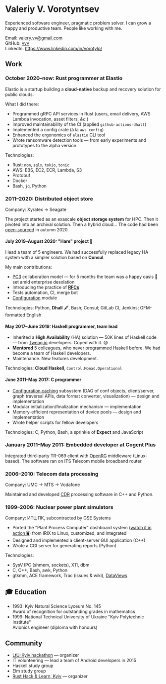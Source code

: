 # Valeriy V. Vorotyntsev

Experienced software engineer, pragmatic problem solver.  I can grow a happy and productive team.  People like working with me.

Email: valery.vv@gmail.com \
GitHub: [vvv](https://github.com/vvv) \
LinkedIn: https://www.linkedin.com/in/vorotylo/

## Work

### October 2020–now: Rust programmer at Elastio

Elastio is a startup building a **cloud-native** backup and recovery solution for public clouds.

What I did there:

- Programmed gRPC API services in Rust (users, email delivery, AWS Lambda invocation, asset filters, _&c._)
- Improved maintainability of the CI (applied `github-actions-dhall`)
- Implemented a config crate (à la `aws config`)
- Enhanced the ergonomics of `elastio` CLI tool
- Wrote ransomware detection tools — from early experiments and prototypes to the alpha version

Technologies:
- Rust: `nom`, `sqlx`, `tokio`, `tonic`
- AWS: EBS, EC2, ECR, Lambda, S3
- Protobuf
- Docker
- Bash, `jq`, Python

### 2011–2020: Distributed object store

Company: Xyratex → Seagate

The project started as an exascale **object storage system** for HPC.  Then it pivoted into an archival solution.  Then a hybrid cloud...  The code had been [open-sourced][cortx-motr] in autumn 2020.

[cortx-motr]: https://github.com/Seagate/cortx-motr

#### July 2019–August 2020: "Hare" project :rabbit:

I lead a team of 5 engineers.  We had successfully replaced legacy HA system with a simpler solution based on **Consul**.

My main contributions:
* [PC3][] collaboration model — for 5 months the team was a happy oasis :palm_tree: set amid enterprise desolation
* Introducing the practice of **[RFCs][]**
* Tests automation, CI, merge bot
* [Configuration][`cfgen`] module

Technologies: Python, **Dhall** 🖋, Bash; Consul; GitLab CI, Jenkins; GFM-formatted English

[`cfgen`]: https://github.com/Seagate/cortx-hare/tree/929c0ca4f9a6e79ddc3d7cf5451d5f9c7293814b/cfgen
[PC3]: https://github.com/Seagate/cortx-hare/blob/929c0ca4f9a6e79ddc3d7cf5451d5f9c7293814b/rfc/9/README.md
[RFCs]: https://github.com/Seagate/cortx-hare/tree/929c0ca4f9a6e79ddc3d7cf5451d5f9c7293814b/rfc

#### May 2017–June 2019: Haskell programmer, team lead

* Inherited a **High Availability** (HA) solution — 50K lines of Haskell code — from [Tweag.io][] developers.  Coped with it. :sweat_smile:
* **Mentored** 5 colleagues, who never programmed Haskell before.  We had become a team of Haskell developers.
* Maintenance.  New features development.

Technologies: **Cloud Haskell**, `Control.Monad.Operational`

[Tweag.io]: https://www.tweag.io/

#### June 2011–May 2017: C programmer

* [Configuration caching][confc] subsystem (DAG of conf objects, client/server, graph traversal APIs, data format converter, visualization) — design and implementation
* Modular initialization/finalization mechanism — implementation
* Memory-efficient representation of device pools — design and implementation
* Wrote helper scripts for fellow developers

Technologies: C, Python, Bash, a sprinkle of **Expect** and JavaScript

[confc]: https://github.com/Seagate/cortx-motr/tree/81793c00bed8d8b60d2fe0e58a3640648e5e3eca/conf

### January 2011–May 2011: Embedded developer at Cogent Plus

Integrated third-party TR-069 client with [OpenRG](https://web.archive.org/web/20110515113200/http://www.jungo.com/openrg/pr_openrg.html) middleware (Linux-based).  The software ran on ITS Telecom mobile broadband router.

### 2006–2010: Telecom data processing

Company: UMC → MTS → Vodafone

Maintained and developed [CDR](https://en.wikipedia.org/wiki/Call_detail_record) processing software in C++ and Python.

### 1999–2006: Nuclear power plant simulators

Company: ИТЦ ПК, subcontracted by GSE Systems

* Ported the "Plant Process Computer" dashboard system ([watch it in action :desktop_computer:](https://www.youtube.com/watch?v=L_WoXBLTCLs&t=51s)) from IRIX to Linux, customized, and integrated
* Designed and implemented a client-server GUI application (C++)
* Wrote a CGI server for generating reports (Python)

Technologies:
- SysV IPC (shmem, sockets), X11, dbm
- C, C++, Bash, awk, Python
- gtkmm, ACE framework, Trac (issues & wiki), [DataViews](https://www.prs.de/dataviews%E2%84%A2)

## :mortar_board: Education

* 1993: Kyiv Natural Science Lyceum No. 145 <br/>
  Award of recognition for outstanding grades in mathematics
* 1999: National Technical University of Ukraine "Kyiv Polytechnic Institute"  <br/>
  Avionics engineer (diploma with honours)

## Community

* [LtU-Kyiv hackathon](https://wiki.haskell.org/LtU-Kiev/Hackathon) — organizer
* IT volunteering — lead a team of Android developers in 2015
* Haskell study group
* Elm study group
* [Rust Hack & Learn, Kyiv](https://kyivlambda.com/rust-hack-and-learn/README_en) — organizer
